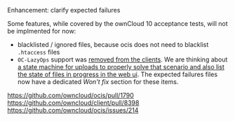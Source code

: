 Enhancement: clarify expected failures

Some features, while covered by the ownCloud 10 acceptance tests, will not be implmented for now:
- blacklisted / ignored files, because ocis does not need to blacklist `.htaccess` files
- `OC-LazyOps` support was [removed from the clients](https://github.com/owncloud/client/pull/8398). We are thinking about [a state machine for uploads to properly solve that scenario and also list the state of files in progress in the web ui](https://github.com/owncloud/ocis/issues/214).
The expected failures files now have a dedicated _Won't fix_ section for these items.

https://github.com/owncloud/ocis/pull/1790
https://github.com/owncloud/client/pull/8398
https://github.com/owncloud/ocis/issues/214